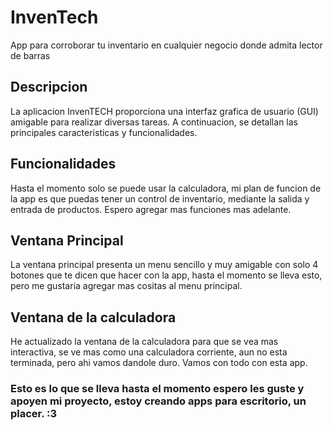 # InvenTech
App para corroborar tu inventario en cualquier negocio donde admita lector de barras


## Descripcion
La aplicacion InvenTECH proporciona una interfaz grafica de usuario (GUI) amigable para realizar diversas tareas. A continuacion, se detallan las principales caracteristicas y funcionalidades.


## Funcionalidades
Hasta el momento solo se puede usar la calculadora, mi plan de funcion de la app es que puedas tener un control de inventario, mediante la salida y entrada de productos. Espero agregar mas funciones mas adelante.


## Ventana Principal
La ventana principal presenta un menu sencillo y muy amigable con solo 4 botones que te dicen que hacer con la app, hasta el momento se lleva esto, pero me gustaria agregar mas cositas al menu principal.


## Ventana de la calculadora
He actualizado la ventana de la calculadora para que se vea mas interactiva, se ve mas como una calculadora corriente, aun no esta terminada, pero ahi vamos dandole duro. Vamos con todo con esta app.


### Esto es lo que se lleva hasta el momento espero les guste y apoyen mi proyecto, estoy creando apps para escritorio, un placer. :3